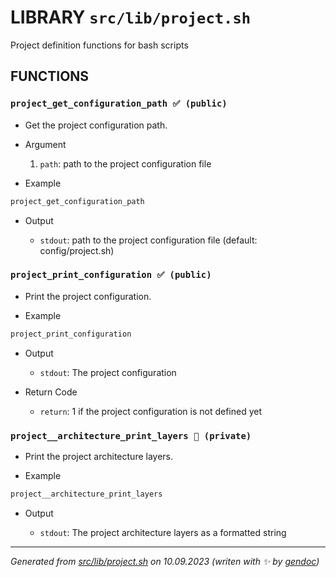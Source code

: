# LIBRARY `src/lib/project.sh`

Project definition functions for bash scripts

## FUNCTIONS

### `project_get_configuration_path ✅ (public)`

* Get the project configuration path.

* Argument

  1. `path`: path to the project configuration file

* Example

```bash
project_get_configuration_path
```

* Output

  * `stdout`: path to the project configuration file (default: config/project.sh)

### `project_print_configuration ✅ (public)`

* Print the project configuration.

* Example

```bash
project_print_configuration
```

* Output

  * `stdout`: The project configuration

* Return Code

  * `return`: 1 if the project configuration is not defined yet

### `project__architecture_print_layers 🚫 (private)`

* Print the project architecture layers.

* Example

```bash
project__architecture_print_layers
```

* Output

  * `stdout`: The project architecture layers as a formatted string

---------------------------------------
*Generated from [src/lib/project.sh](../../../src/lib/project.sh) on 10.09.2023         (writen with ✨ by [gendoc](../../../src/lib/ext/gendoc.sh))*
